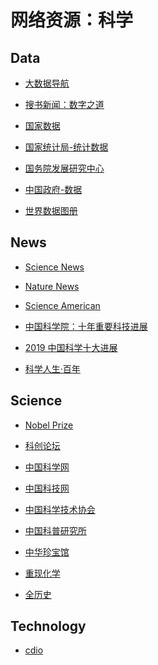 # 网络资源：科学

## Data

- [大数据导航][d1]
- [搜书新闻：数字之道][d2]
- [国家数据][d3]
- [国家统计局-统计数据][d4]
- [国务院发展研究中心][d5]
- [中国政府-数据][d6]
- [世界数据图册][d7]

  [d1]: http://hao.199it.com/
  [d2]: http://news.sohu.com/matrix/
  [d3]: http://data.stats.gov.cn/index.htm
  [d4]: http://www.stats.gov.cn/tjsj/
  [d5]: https://www.drc.gov.cn/index.html
  [d6]: http://www.gov.cn/shuju/index.htm
  [d7]: https://cn.knoema.com/atlas

## News

- [Science News][n1]
- [Nature News][n2]
- [Science American][n3]
- [中国科学院：十年重要科技进展][n4]
- [2019 中国科学十大进展][n5]
- [科学人生·百年][n6]

  [n1]: https://www.sciencemag.org/news/latest-news
  [n2]: https://www.nature.com/news
  [n3]: https://www.scientificamerican.com/
  [n4]: https://www.cas.cn/zt/kjzt/cas10years/
  [n5]: http://www.bulletin.cas.cn/zhuanti2019/ch/index.aspx
  [n6]: http://kxrsbn.casad.cas.cn/

## Science

- [Nobel Prize][s1]
- [科创论坛][s2]
- [中国科学网][s3]
- [中国科技网][s4]
- [中国科学技术协会][s5]
- [中国科普研究所][s6]
- [中华珍宝馆][s7]
- [重现化学][s8]
- [全历史][s9]

  [s1]: https://www.nobelprize.org/
  [s2]: https://www.kechuang.org/
  [s3]: http://www.sciencenet.cn/
  [s4]: http://www.stdaily.com/
  [s5]: https://www.cast.org.cn/col/col11/index.html
  [s6]: https://www.crsp.org.cn/index.html
  [s7]: http://www.ltfc.net/
  [s8]: https://www.envisioningchemistry.cn/
  [s9]: https://www.allhistory.com/

## Technology

- [cdio][t1]

  [t1]: http://www.cdio.org/
